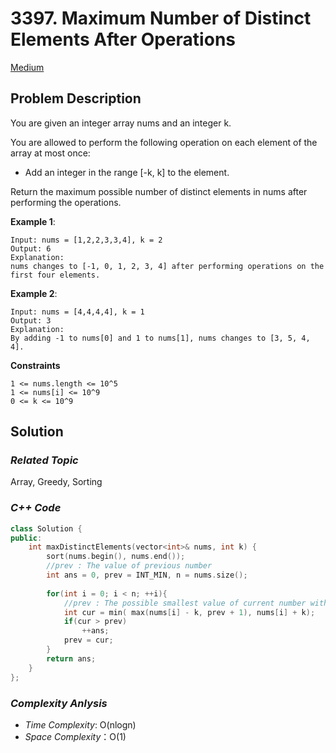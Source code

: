# 3397. Maximum Number of Distinct Elements After Operations
[Medium](https://leetcode.com/problems/maximum-number-of-distinct-elements-after-operations/description/)

## Problem Description

You are given an integer array nums and an integer k.

You are allowed to perform the following operation on each element of the array at most once:

  - Add an integer in the range [-k, k] to the element.

Return the maximum possible number of distinct elements in nums after performing the operations.

**Example 1**:
```
Input: nums = [1,2,2,3,3,4], k = 2
Output: 6
Explanation:
nums changes to [-1, 0, 1, 2, 3, 4] after performing operations on the first four elements.
```
**Example 2**:
```
Input: nums = [4,4,4,4], k = 1
Output: 3
Explanation:
By adding -1 to nums[0] and 1 to nums[1], nums changes to [3, 5, 4, 4].
```

**Constraints**
```
1 <= nums.length <= 10^5
1 <= nums[i] <= 10^9
0 <= k <= 10^9
```

## Solution

### _Related Topic_
   Array, Greedy, Sorting

### _C++ Code_
```cpp
class Solution {
public:
    int maxDistinctElements(vector<int>& nums, int k) {
        sort(nums.begin(), nums.end());
        //prev : The value of previous number
        int ans = 0, prev = INT_MIN, n = nums.size();
        
        for(int i = 0; i < n; ++i){
            //prev : The possible smallest value of current number with/without operation to get a disctinct value
            int cur = min( max(nums[i] - k, prev + 1), nums[i] + k);
            if(cur > prev)
                ++ans;
            prev = cur;
        }
        return ans;
    }
};
```

### _Complexity Anlysis_
- _Time Complexity_: O(nlogn)
- _Space Complexity_：O(1)
